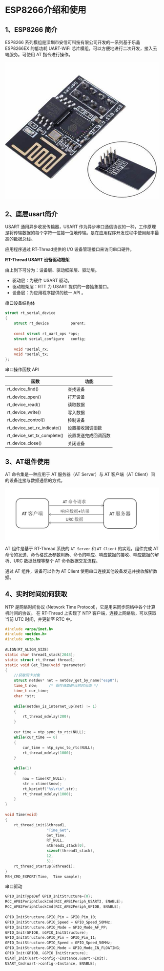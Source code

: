 # ESP8266介绍和使用

## 1、ESP8266 简介

ESP8266 系列模组是深圳市安信可科技有限公司开发的一系列基于乐鑫 ESP8266EX 的低功耗 UART-WiFi 芯片模组，可以方便地进行二次开发，接入云端服务。可使用 AT 指令进行操作。

![esp01](imgs\esp01.png)

## 2、底层usart简介

USART 通用异步收发传输器，USART 作为异步串口通信协议的一种，工作原理是将传输数据的每个字符一位接一位地传输。是在应用程序开发过程中使用频率最高的数据总线。

应用程序通过 RT-Thread提供的 I/O 设备管理接口来访问串口硬件。

**RT-Thread USART 设备驱动框架**

由上到下可分为：设备层、驱动框架层、驱动层。

* 驱动层：为硬件 USART 驱动。
* 驱动框架层：RTT 为 USART 提供的一套抽象接口。
* 设备层：为应用程序提供的统一 API 。

串口设备结构体

```c
struct rt_serial_device
{
    struct rt_device          parent;

    const struct rt_uart_ops *ops;
    struct serial_configure   config;

    void *serial_rx;
    void *serial_tx;
};
```

串口操作函数 API

| 函数                        | 功能                 |
| --------------------------- | -------------------- |
| rt_device_find()            | 查找设备             |
| rt_device_open()            | 打开设备             |
| rt_device_read()            | 读取数据             |
| rt_device_write()           | 写入数据             |
| rt_device_control()         | 控制设备             |
| rt_device_set_rx_indicate() | 设置接收回调函数     |
| rt_device_set_tx_complete() | 设置发送完成回调函数 |
| rt_device_close()           | 关闭设备             |

## 3、AT组件使用

AT 命令集是一种应用于 AT 服务器（AT Server）与 AT 客户端（AT Client）间的设备连接与数据通信的方式。

![AT](imgs\AT.png)

AT 组件是基于 RT-Thread 系统的 `AT Server` 和 `AT Client` 的实现，组件完成 AT 命令的发送、命令格式及参数判断、命令的响应、响应数据的接收、响应数据的解析、URC 数据处理等整个 AT 命令数据交互流程。

通过 AT 组件，设备可以作为 AT Client 使用串口连接其他设备发送并接收解析数据。

## 4、实时时间如何获取

NTP 是网络时间协议 (Network Time Protocol)，它是用来同步网络中各个计算机时间的协议。 在 RT-Thread 上实现了 NTP 客户端，连接上网络后，可以获取当前 UTC 时间，并更新至 RTC 中。

```c
#include <arpa/inet.h>
#include <netdev.h>
#include <ntp.h>

ALIGN(RT_ALIGN_SIZE)
static char thread1_stack[2048];
static struct rt_thread thread1;
static void Get_Time(void *parameter)
{
    //获取网卡对象
    struct netdev* net = netdev_get_by_name("esp0");
    time_t now;     /* 保存获取的当前时间值 */
    time_t cur_time;
    char *str;

    while(netdev_is_internet_up(net) != 1)
    {
        rt_thread_mdelay(200);
    }

    cur_time = ntp_sync_to_rtc(NULL);
    while(cur_time == 0)
    {
        cur_time = ntp_sync_to_rtc(NULL);
        rt_thread_mdelay(1000);
    }

    while(1)
    {
        now = time(RT_NULL);
        str = ctime(&now);
        rt_kprintf("%s\r\n",str);
        rt_thread_mdelay(1000);
    }
}

void Time(void)
{
    rt_thread_init(&thread1,
                   "Time_Get",
                   Get_Time,
                   RT_NULL,
                   &thread1_stack[0],
                   sizeof(thread1_stack),
                   12,
                   5);
    rt_thread_startup(&thread1);
}
MSH_CMD_EXPORT(Time,  Time sample);
```

串口驱动

```c
GPIO_InitTypeDef GPIO_InitStructure={0};
RCC_APB1PeriphClockCmd(RCC_APB1Periph_USART3, ENABLE);
RCC_APB2PeriphClockCmd(RCC_APB2Periph_GPIOB, ENABLE);

GPIO_InitStructure.GPIO_Pin = GPIO_Pin_10;
GPIO_InitStructure.GPIO_Speed = GPIO_Speed_50MHz;
GPIO_InitStructure.GPIO_Mode = GPIO_Mode_AF_PP;
GPIO_Init(GPIOB, &GPIO_InitStructure);
GPIO_InitStructure.GPIO_Pin = GPIO_Pin_11;
GPIO_InitStructure.GPIO_Speed = GPIO_Speed_50MHz;
GPIO_InitStructure.GPIO_Mode = GPIO_Mode_IN_FLOATING;
GPIO_Init(GPIOB, &GPIO_InitStructure);
USART_Init(uart->config->Instance,&uart->Init);
USART_Cmd(uart->config->Instance, ENABLE);
```


